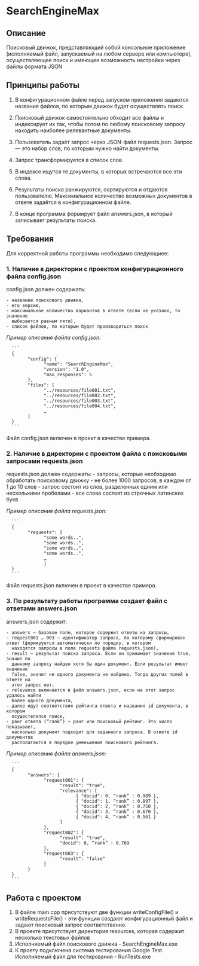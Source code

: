 # **SearchEngineMax**

## **Описание**

Поисковый движок, представляющий собой консольное приложение
(исполняемый файл, запускаемый на любом сервере или компьютере),
осуществляющее поиск и имеющее возможность настройки через файлы формата
JSON

## **Принципы работы**

1. В конфигурационном файле перед запуском приложения задаются названия
   файлов, по которым движок будет осуществлять поиск.

2. Поисковый движок самостоятельно обходит все файлы и
   индексирует их так, чтобы потом по любому поисковому запросу находить наиболее
   релевантные документы.

3. Пользователь задаёт запрос через JSON-файл requests.json. Запрос — это
   набор слов, по которым нужно найти документы.

4. Запрос трансформируется в список слов.

5. В индексе ищутся те документы, в которых встречаются все эти слова.

6. Результаты поиска ранжируются, сортируются и отдаются пользователю.
   Максимальное количество возможных документов в ответе задаётся в
   конфигурационном файле.

7. В конце программа формирует файл answers.json, в который записывает
   результаты поиска.

## **Требования**

Для корректной работы программы необходимо следующиее:

### 1. Наличие в директории с проектом конфигурационного файла config.json

   config.json должен содержать:

    - название поискового движка,
    - его версию,
    - максимальное количество вариантов в ответе (если не указано, то значение
      выбирается равным пяти),
    - список файлов, по которым будет производиться поиск

   *Пример описания файла config.json:*

      ```
      {
            "config": {
                  "name": "SearchEngineMax",
                  "version": "1.0",
                  "max_responses": 5
            },
            "files": [
                  "../resources/file001.txt",
                  "../resources/file002.txt",
                  "../resources/file003.txt",
                  "../resources/file004.txt",
                  …
            ]
      }
      ```
   Файл config.json включен в проект в качестве примера.

### 2. Наличие в директории с проектом файла с поисковыми запросами requests.json

   requests.json должен содержать:
    - запросы, которые необходимо обработать поисковому движку
        - не более 1000 запросов, в каждом от 1 до 10 слов
        - запрос состоит из слов, разделенных одним или несколькими пробелами
        - все слова состоят из строчных латинских букв

   *Пример описания файла requests.json:*

      ```
      {
            "requests": [
                  "some words..",
                  "some words..",
                  "some words..",
                  "some words..",
                  …
                  ]
      }
      ```

   Файл requests.json включен в проект в качестве примера.

### 3. По результату работы программа создает файл с ответами answers.json

   answers.json содержит:

    - answers — базовое поле, которое содержит ответы на запросы,
    - request001 … 003 — идентификатор запроса, по которому сформирован ответ (формируется автоматически по порядку, в котором
      находятся запросы в поле requests файла requests.json),
    - result – результат поиска запроса. Если он принимает значение true, значит по
      данному запросу найден хотя бы один документ. Если результат имеет значение
      false, значит ни одного документа не найдено. Тогда других полей в ответе на
      этот запрос нет,
    - relevance включается в файл answers.json, если на этот запрос удалось найти
      более одного документа,
    - далее идут соответствия рейтинга ответа и названия id документа, в котором
      осуществлялся поиск,
    - ранг ответа (“rank”) — ранг или поисковый рейтинг. Это число показывает,
      насколько документ подходит для заданного запроса. В ответе id документов
      располагаются в порядке уменьшения поискового рейтинга.

   *Пример описания файла answers.json:*

      ```
      {
            "answers": {
                  "request001": {
                        "result": "true",
                        "relevance": [
                              { "docid": 0, “rank” : 0.989 },
                              { "docid": 1, “rank” : 0.897 },
                              { "docid": 2, “rank” : 0.750 },
                              { "docid": 3, “rank” : 0.670 },
                              { "docid": 4, “rank” : 0.561 }
                        ]
                  },
                  "request002": {
                        "result": "true",
                        "docid": 0, “rank” : 0.769
                  },
                  "request003": {
                        "result": "false"
                  }
            }
      }
      ```
   
## **Работа с проектом**

1. В файле main.cpp присутствуют две функции writeConfigFile() и writeRequestsFile() - эти функции создают конфигурационный файл и задают поисковый запрос соответственно.
2. В проекте присутствует директория resources, которая содержит несколько текстовых файлов
3. Исполняемый файл поискового движка - SearchEngineMax.exe
4. К проету подключена система тестирования Google Test. Исполняемый файл для тестирования - RunTests.exe
